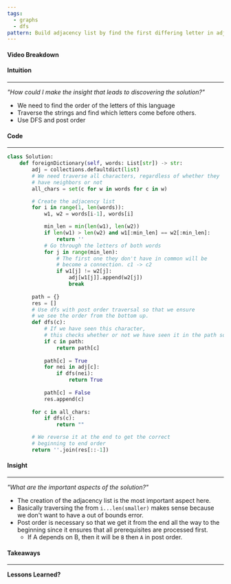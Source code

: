 ```yaml
---
tags:
  - graphs
  - dfs
pattern: Build adjacency list by find the first differing letter in adjacent words, traverse with dfs and post-order.
---
```

#### Video Breakdown


#### Intuition
---
_"How could I make the insight that leads to discovering the solution?"_
- We need to find the order of the letters of this language
- Traverse the strings and find which letters come before others.
- Use DFS and post order

#### Code
---

```python
class Solution:
    def foreignDictionary(self, words: List[str]) -> str:
        adj = collections.defaultdict(list)
		# We need traverse all characters, regardless of whether they 
		# have neighbors or not
        all_chars = set(c for w in words for c in w)

		# Create the adjacency list
        for i in range(1, len(words)):
            w1, w2 = words[i-1], words[i]

            min_len = min(len(w1), len(w2))
            if len(w1) > len(w2) and w1[:min_len] == w2[:min_len]:
                return ''
            # Go through the letters of both words
            for j in range(min_len):
				# The first one they don't have in common will be
				# become a connection. c1 -> c2
                if w1[j] != w2[j]:
                    adj[w1[j]].append(w2[j])
                    break
        
        path = {}
        res = []
        # Use dfs with post order traversal so that we ensure 
        # we see the order from the bottom up.
        def dfs(c):
	        # If we have seen this character,
	        # this checks whether or not we have seen it in the path so far.
            if c in path:
                return path[c]
            
            path[c] = True
            for nei in adj[c]:
                if dfs(nei):
                    return True
            
            path[c] = False
            res.append(c)
        
        for c in all_chars:
            if dfs(c):
                return ""

		# We reverse it at the end to get the correct
		# beginning to end order
        return ''.join(res[::-1])
```

#### Insight  
---
_"What are the important aspects of the solution?"_
- The creation of the adjacency list is the most important aspect here.
- Basically traversing the from `i...len(smaller)` makes sense because we don't want to have a out of bounds error.
- Post order is necessary so that we get it from the end all the way to the beginning since it ensures that all prerequisites are processed first.
	- If A depends on B, then it will be `B` then `A` in post order.

#### Takeaways
---
**Lessons Learned?**